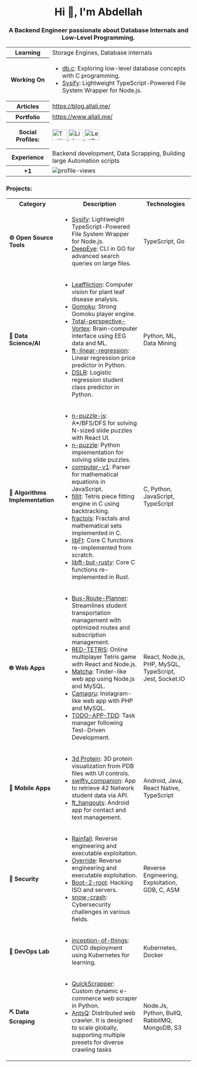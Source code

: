 <h1 align="center">Hi 👋, I'm Abdellah</h1>
<h3 align="center">A Backend Engineer passionate about Database Internals and Low-Level Programming.</h3>

<table>
  <tr>
    <th>Learning</th>
    <td>Storage Engines, Database internals</td>
  </tr>
  <tr>
    <th>Working On</th>
    <td>
      <ul>
        <li><a href="https://github.com/aallali/db.c">db.c</a>: Exploring low-level database concepts with C programming.</li>
        <li><a href="https://github.com/aallali/sysify">Sysify</a>: Lightweight TypeScript-Powered File System Wrapper for Node.js.</li>
      </ul>
    </td>
  </tr>
  <tr>
    <th>Articles</th>
    <td><a href="https://blog.allali.me/">https://blog.allali.me/</a></td>
  </tr>
    <tr>
    <th>Portfolio</th>
    <td><a href="https://www.allali.me/">https://www.allali.me/</a></td>
  </tr>
  <tr>
    <th>Social Profiles:</th>
    <td>
      <p align="left">
        <a href="https://twitter.com/isAllali" target="_blank">
          <img src="https://raw.githubusercontent.com/rahuldkjain/github-profile-readme-generator/master/src/images/icons/Social/twitter.svg" alt="Twitter" height="30" width="40" />
        </a>
        <a href="https://linkedin.com/in/aallali" target="_blank">
          <img src="https://raw.githubusercontent.com/rahuldkjain/github-profile-readme-generator/master/src/images/icons/Social/linked-in-alt.svg" alt="LinkedIn" height="30" width="40" />
        </a>
        <a href="https://www.leetcode.com/aallali" target="_blank">
          <img src="https://raw.githubusercontent.com/rahuldkjain/github-profile-readme-generator/master/src/images/icons/Social/leet-code.svg" alt="LeetCode" height="30" width="40" />
        </a>
      </p>
    </td>
  </tr>
  <tr>
    <th>Experience</th>
    <td>Backend development, Data Scrapping, Building large Automation scripts</td>
  </tr>
   <tr>
    <th>+1</th>
    <td>
       <img src="https://komarev.com/ghpvc/?username=aallali&label=PROFILE+VIEWS&color=blue" alt="profile-views" />
    </td>
  </tr>
</table>

<h3>Projects:</h3>

<table>
  <tr>
    <th>Category</th>
    <th>Description</th>
    <th>Technologies</th>
  </tr>
  <tr>
    <td><b>⚙️ Open Source Tools</b></td>
    <td>
      <ul>
        <li><a href="https://github.com/aallali/sysify">Sysify</a>: Lightweight TypeScript-Powered File System Wrapper for Node.js.</li>
        <li><a href="https://github.com/aallali/deepeye">DeepEye</a>: CLI in GO for advanced search queries on large files.</li>
      </ul>
    </td>
    <td>TypeScript, Go</td>
  </tr>
  <tr>
    <td><b>🧠 Data Science/AI</b></td>
    <td>
      <ul>
        <li><a href="https://github.com/aallali/Leaf-Diseases-Classification">Leaffliction</a>: Computer vision for plant leaf disease analysis.</li>
        <li><a href="https://github.com/aallali/gomoku">Gomoku</a>: Strong Gomoku player engine.</li>
        <li><a href="https://github.com/aallali/Total-perspective-Vortex">Total-perspective-Vortex</a>: Brain-computer interface using EEG data and ML.</li>
        <li><a href="https://github.com/aallali/ft-linear-regression">ft-linear-regression</a>: Linear regression price predictor in Python.</li>
        <li><a href="https://github.com/aallali/DSLR--Data-Science-X-Logistic-Regression-">DSLR</a>: Logistic regression student class predictor in Python.</li>
      </ul>
    </td>
    <td>Python, ML, Data Mining</td>
  </tr>
  <tr>
    <td><b>🧩 Algorithms Implementation</b></td>
    <td>
      <ul>
        <li><a href="https://github.com/aallali/N-Puzzle-Js">n-puzzle-js</a>: A*/BFS/DFS for solving N-sized slide puzzles with React UI.</li>
        <li><a href="https://github.com/aallali/N-Puzzle">n-puzzle</a>: Python implementation for solving slide puzzles.</li>
        <li><a href="https://github.com/aallali/42-computorv1">computer-v1</a>: Parser for mathematical equations in JavaScript.</li>
        <li><a href="https://github.com/aallali/Fillit">fillit</a>: Tetris piece fitting engine in C using backtracking.</li>
        <li><a href="https://github.com/aallali/Fractol">fractols</a>: Fractals and mathematical sets implemented in C.</li>
        <li><a href="https://github.com/aallali/Libft">libFt</a>: Core C functions re-implemented from scratch.</li>
        <li><a href="https://github.com/aallali/libft-but-rusty">libft-but-rusty</a>: Core C functions re-implemented in Rust.</li>
      </ul>
    </td>
    <td>C, Python, JavaScript, TypeScript</td>
  </tr>
  <tr>
    <td><b>🌐 Web Apps</b></td>
    <td>
      <ul>
        <li><a href="https://github.com/aallali/Bus-Route-Planner">Bus-Route-Planner</a>: Streamlines student transportation management with optimized routes and subscription management.</li>
        <li><a href="https://github.com/aallali/red-tetris">RED-TETRIS</a>: Online multiplayer Tetris game with React and Node.js.</li>
        <li><a href="https://github.com/aallali/Matcha">Matcha</a>: Tinder-like web app using Node.js and MySQL.</li>
        <li><a href="https://github.com/aallali/camagru">Camagru</a>: Instagram-like web app with PHP and MySQL.</li>
        <li><a href="https://github.com/aallali/TODO-APP-TDD">TODO-APP-TDD</a>: Task manager following Test-Driven Development.</li>
      </ul>
    </td>
    <td>React, Node.js, PHP, MySQL, TypeScript, Jest, Socket.IO</td>
  </tr>
  <tr>
    <td><b>📱 Mobile Apps</b></td>
    <td>
      <ul>
        <li><a href="https://github.com/aallali/3d-protein">3d Protein</a>: 3D protein visualization from PDB files with UI controls.</li>
        <li><a href="https://github.com/aallali/Swifty-Companion">swifty_companion</a>: App to retrieve 42 Network student data via API.</li>
        <li><a href="https://github.com/aallali/ft-hangouts">ft_hangouts</a>: Android app for contact and text management.</li>
      </ul>
    </td>
    <td>Android, Java, React Native, TypeScript</td>
  </tr>
  <tr>
    <td><b>🔐 Security</b></td>
    <td>
      <ul>
        <li><a href="https://github.com/aallali/42-rainfall">Rainfall</a>: Reverse engineering and executable exploitation.</li>
        <li><a href="https://github.com/aallali/42-override">Override</a>: Reverse engineering and executable exploitation.</li>
        <li><a href="https://github.com/aallali/42-boot2root">Boot-2-root</a>: Hacking ISO and servers.</li>
        <li><a href="https://github.com/aallali/42-boot2root">snow-crash</a>: Cybersecurity challenges in various fields.</li>
      </ul>
    </td>
    <td>Reverse Engineering, Exploitation, GDB, C, ASM</td>
  </tr>
  <tr>
    <td><b>🚢 DevOps Lab</b></td>
    <td>
      <ul>
        <li><a href="https://github.com/aallali/Inception-of-Things/tree/v2/1337">inception-of-things</a>: CI/CD deployment using Kubernetes for learning.</li>
      </ul>
    </td>
    <td>Kubernetes, Docker</td>
  </tr>
  <tr>
    <td><b>⛏️ Data Scraping</b></td>
    <td>
      <ul>
        <li><a href="https://github.com/aallali/quickScrapperFreelance">QuickScrapper</a>: Custom dynamic e-commerce web scraper in Python.</li>
        <li><a href="https://github.com/aallali/AntsQ">AntsQ</a>: Distributed web crawler. It is designed to scale globally, supporting multiple presets for diverse crawling tasks</li>
      </ul>
    </td>
    <td>Node.Js, Python, BullQ, RabbitMQ, MongoDB, S3</td>
  </tr>
</table>
